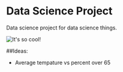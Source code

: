# Data Science Project
Data science project for data science things.

![It's so cool!](http://i.imgur.com/aByrLIt.gif "Logo Title Text 1")

##Ideas:

- Average tempature vs percent over 65
